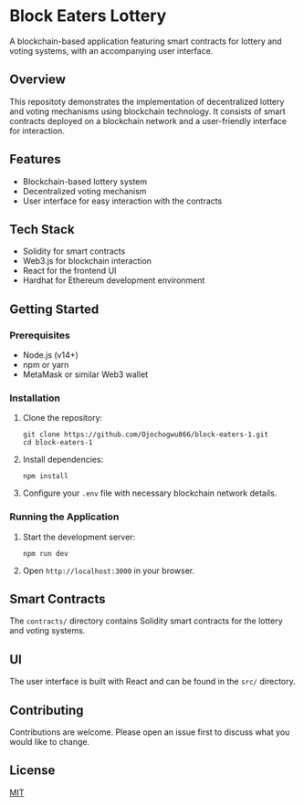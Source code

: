 # Block Eaters Lottery

A blockchain-based application featuring smart contracts for lottery and voting systems, with an accompanying user interface.

## Overview

This repositoty demonstrates the implementation of decentralized lottery and voting mechanisms using blockchain technology. It consists of smart contracts deployed on a blockchain network and a user-friendly interface for interaction.

## Features

- Blockchain-based lottery system
- Decentralized voting mechanism
- User interface for easy interaction with the contracts

## Tech Stack

- Solidity for smart contracts
- Web3.js for blockchain interaction
- React for the frontend UI
- Hardhat for Ethereum development environment

## Getting Started

### Prerequisites

- Node.js (v14+)
- npm or yarn
- MetaMask or similar Web3 wallet

### Installation

1. Clone the repository:
   ```
   git clone https://github.com/Ojochogwu866/block-eaters-1.git
   cd block-eaters-1
   ```

2. Install dependencies:
   ```
   npm install
   ```

3. Configure your `.env` file with necessary blockchain network details.

### Running the Application

1. Start the development server:
   ```
   npm run dev
   ```

2. Open `http://localhost:3000` in your browser.

## Smart Contracts

The `contracts/` directory contains Solidity smart contracts for the lottery and voting systems.

## UI

The user interface is built with React and can be found in the `src/` directory.

## Contributing

Contributions are welcome. Please open an issue first to discuss what you would like to change.

## License

[MIT](https://choosealicense.com/licenses/mit/)
